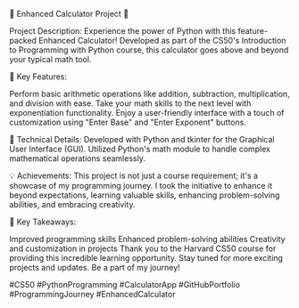🌟 Enhanced Calculator Project 🌟

Project Description:
Experience the power of Python with this feature-packed Enhanced Calculator! Developed as part of the CS50's Introduction to Programming with Python course, this calculator goes above and beyond your typical math tool.

🚀 Key Features:

Perform basic arithmetic operations like addition, subtraction, multiplication, and division with ease.
Take your math skills to the next level with exponentiation functionality.
Enjoy a user-friendly interface with a touch of customization using "Enter Base" and "Enter Exponent" buttons.

🔧 Technical Details:
Developed with Python and tkinter for the Graphical User Interface (GUI).
Utilized Python's math module to handle complex mathematical operations seamlessly.

💡 Achievements:
This project is not just a course requirement; it's a showcase of my programming journey. I took the initiative to enhance it beyond expectations, learning valuable skills, enhancing problem-solving abilities, and embracing creativity.

🚀 Key Takeaways:

Improved programming skills
Enhanced problem-solving abilities
Creativity and customization in projects
Thank you to the Harvard CS50 course for providing this incredible learning opportunity. Stay tuned for more exciting projects and updates. Be a part of my journey!

#CS50 #PythonProgramming #CalculatorApp #GitHubPortfolio #ProgrammingJourney #EnhancedCalculator
